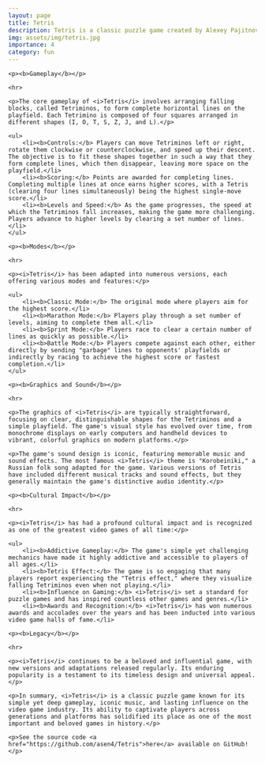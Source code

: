 ```yaml
---
layout: page
title: Tetris
description: Tetris is a classic puzzle game created by Alexey Pajitnov, where players arrange falling blocks, known as Tetriminos, to form complete horizontal lines without gaps. Completed lines disappear, earning the player points and preventing the blocks from stacking up to the top of the screen.
img: assets/img/tetris.jpg
importance: 4
category: fun
---
```


<div>

    <p><b>Gameplay</b></p>

    <hr>

    <p>The core gameplay of <i>Tetris</i> involves arranging falling blocks, called Tetriminos, to form complete horizontal lines on the playfield. Each Tetrimino is composed of four squares arranged in different shapes (I, O, T, S, Z, J, and L).</p>

    <ul>
        <li><b>Controls:</b> Players can move Tetriminos left or right, rotate them clockwise or counterclockwise, and speed up their descent. The objective is to fit these shapes together in such a way that they form complete lines, which then disappear, leaving more space on the playfield.</li>
        <li><b>Scoring:</b> Points are awarded for completing lines. Completing multiple lines at once earns higher scores, with a Tetris (clearing four lines simultaneously) being the highest single-move score.</li>
        <li><b>Levels and Speed:</b> As the game progresses, the speed at which the Tetriminos fall increases, making the game more challenging. Players advance to higher levels by clearing a set number of lines.</li>
    </ul>

    <p><b>Modes</b></p>

    <hr>

    <p><i>Tetris</i> has been adapted into numerous versions, each offering various modes and features:</p>

    <ul>
        <li><b>Classic Mode:</b> The original mode where players aim for the highest score.</li>
        <li><b>Marathon Mode:</b> Players play through a set number of levels, aiming to complete them all.</li>
        <li><b>Sprint Mode:</b> Players race to clear a certain number of lines as quickly as possible.</li>
        <li><b>Battle Mode:</b> Players compete against each other, either directly by sending "garbage" lines to opponents' playfields or indirectly by racing to achieve the highest score or fastest completion.</li>
    </ul>

    <p><b>Graphics and Sound</b></p>

    <hr>

    <p>The graphics of <i>Tetris</i> are typically straightforward, focusing on clear, distinguishable shapes for the Tetriminos and a simple playfield. The game's visual style has evolved over time, from monochrome displays on early computers and handheld devices to vibrant, colorful graphics on modern platforms.</p>

    <p>The game's sound design is iconic, featuring memorable music and sound effects. The most famous <i>Tetris</i> theme is "Korobeiniki," a Russian folk song adapted for the game. Various versions of Tetris have included different musical tracks and sound effects, but they generally maintain the game's distinctive audio identity.</p>

    <p><b>Cultural Impact</b></p>

    <hr>

    <p><i>Tetris</i> has had a profound cultural impact and is recognized as one of the greatest video games of all time:</p>

    <ul>
        <li><b>Addictive Gameplay:</b> The game's simple yet challenging mechanics have made it highly addictive and accessible to players of all ages.</li>
        <li><b>Tetris Effect:</b> The game is so engaging that many players report experiencing the "Tetris effect," where they visualize falling Tetriminos even when not playing.</li>
        <li><b>Influence on Gaming:</b> <i>Tetris</i> set a standard for puzzle games and has inspired countless other games and genres.</li>
        <li><b>Awards and Recognition:</b> <i>Tetris</i> has won numerous awards and accolades over the years and has been inducted into various video game halls of fame.</li>

    <p><b>Legacy</b></p>

    <hr>

    <p><i>Tetris</i> continues to be a beloved and influential game, with new versions and adaptations released regularly. Its enduring popularity is a testament to its timeless design and universal appeal.</p>

    <p>In summary, <i>Tetris</i> is a classic puzzle game known for its simple yet deep gameplay, iconic music, and lasting influence on the video game industry. Its ability to captivate players across generations and platforms has solidified its place as one of the most important and beloved games in history.</p>

    <p>See the source code <a href="https://github.com/asen4/Tetris">here</a> available on GitHub!</p>

</div>
